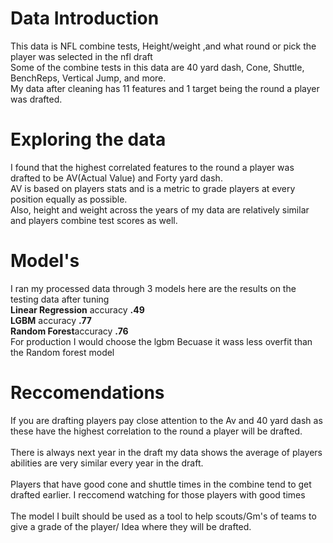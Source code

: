 # Data Introduction


This data is NFL combine tests, Height/weight ,and what round or pick the player was selected in the nfl draft  
Some of the combine tests in this data are 40 yard dash, Cone, Shuttle, BenchReps, Vertical Jump, and more.  
My data after cleaning has 11 features and 1 target being the round a player was drafted.
<br>
# Exploring the data


I found that the highest correlated features to the round a player was drafted to be AV(Actual Value) and Forty yard dash.  
AV is based on players stats and is a metric to grade players at every position equally as possible.  
Also, height and weight across the years of my data are relatively similar and players combine test scores as well.
<br>
# Model's


I ran my processed data through 3 models here are the results on the testing data after tuning  
**Linear Regression** accuracy **.49**  
**LGBM** accuracy **.77**  
**Random Forest**accuracy **.76**  
For production I would choose the lgbm Becuase it wass less overfit than the Random forest model
<br>
# Reccomendations
If you are drafting players pay close attention to the Av and 40 yard dash as these have the highest correlation to the round a player will be drafted.
<br>
<br>
There is always next year in the draft my data shows the average of players abilities are very similar every year in the draft.
<br>
<br>
Players that have good cone and shuttle times in the combine tend to get drafted earlier. I reccomend watching for those players with good times
<br>
<br>
The model I built should be used as a tool to help scouts/Gm's of teams to give a grade of the player/ Idea where they will be drafted.
